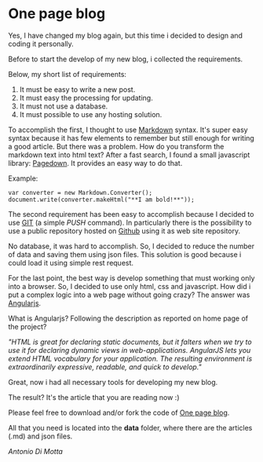 # One page blog

Yes, I have changed my blog again, but this time i decided to design and coding it personally.

Before to start the develop of my new blog, i collected the requirements.

Below, my short list of requirements:

1.  It must be easy to write a new post.
2.  It must easy the processing for updating.
3.  It must not use a database.
4.  It must possible to use any hosting solution.

To accomplish the first, I thought to use [Markdown](http://daringfireball.net/projects/markdown/) syntax.
It's super easy syntax because it has few elements to remember but still enough for writing a good article.
But there was a problem.
How do you transform the markdown text into html text?
After a fast search, I found a small javascript library: [Pagedown](https://code.google.com/p/pagedown/wiki/PageDown).
It provides an easy way to do that.

Example:

    var converter = new Markdown.Converter();
    document.write(converter.makeHtml("**I am bold!**"));

The second requirement has been easy to accomplish because I decided to use [GIT](http://git-scm.com) (a simple *PUSH* command).
In particularly there is the possibility to use a public repository hosted on [Github](https://github.com) using it as web site repository.

No database, it was hard to accomplish.
So, I decided to reduce the number of data and saving them using json files.
This solution is good because i could load it using simple rest request.

For the last point, the best way is develop something that must working only into a browser.
So, I decided to use only html, css and javascript.
How did i put a complex logic into a web page without going crazy?
The answer was [Angularjs](https://angularjs.org).

What is Angularjs?
Following the description as reported on home page of the project?

*"HTML is great for declaring static documents, but it falters when we try to use it for declaring dynamic views in web-applications.
AngularJS lets you extend HTML vocabulary for your application.
The resulting environment is extraordinarily expressive, readable, and quick to develop."*

Great, now i had all necessary tools for developing my new blog.

The result? It's the article that you are reading now :)

Please feel free to download and/or fork the code of [One page blog](https://github.com/antdimot/antdimot.github.io).

All that you need is located into the **data** folder, where there are the articles (.md) and json files.

*Antonio Di Motta*


